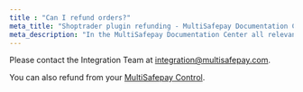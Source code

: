 ```yaml
---
title : "Can I refund orders?"
meta_title: "Shoptrader plugin refunding - MultiSafepay Documentation Center"
meta_description: "In the MultiSafepay Documentation Center all relevant information regarding our Plugins and API. As well as Support pages for Payment Method, Tools and General Questions. You can also find the contact details of our Support Team and Integration Team."
---
```

Please contact the Integration Team at <integration@multisafepay.com>.

You can also refund from your [MultiSafepay Control](https://merchant.multisafepay.com).
